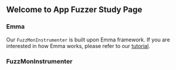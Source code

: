 ## Welcome to App Fuzzer Study Page


### Emma
Our `FuzzMonInstrumenter` is built upon Emma framework. If you are interested in how Emma works, please refer to our [tutorial](https://appfuzzer-study.github.io/fuzzer-frameworks/Emma-Tutorial.html).

### FuzzMonInstrumenter




